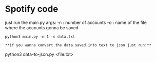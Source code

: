 # Spotify code

just run the main.py
args:
  -n <int>: number of accounts
  -o <str>: name of the file where the accounts gonna be saved
```
python3 main.py -n 1 -o data.txt
  
**if you wanna convert the data saved into text to json just run:**
```
python3 data-to-json.py <file.txt>
```
